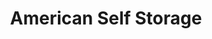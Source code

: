 ---
title: "American Self Storage"
url: /liberty-hill/american-self-storage/
shop: storage rental
---